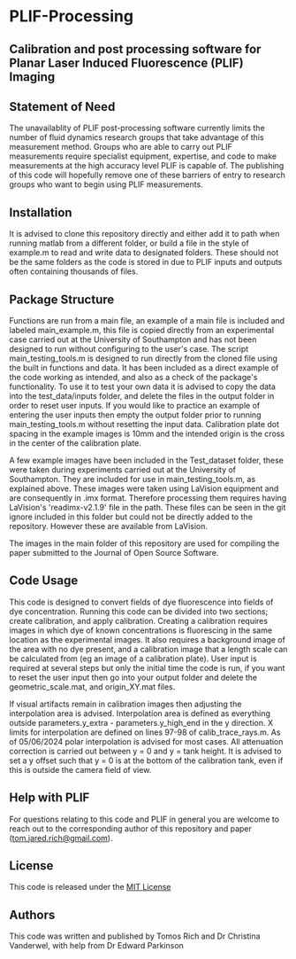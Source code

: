 # PLIF-Processing
## Calibration and post processing software for Planar Laser Induced Fluorescence (PLIF) Imaging

## Statement of Need

The unavailablity of PLIF post-processing software currently limits the number of fluid dynamics research groups that take advantage of this measurement method. 
Groups who are able to carry out PLIF measurements require specialist equipment, expertise, and code to make measurements at the high accuracy level PLIF is capable of. 
The publishing of this code will hopefully remove one of these barriers of entry to research groups who want to begin using PLIF measurements.

## Installation

It is advised to clone this repository directly and either add it to path when running matlab from a different folder, or build a file in the style of example.m to read and write data to designated folders. These should not be the same folders as the code is stored in due to PLIF inputs and outputs often containing thousands of files.

## Package Structure

Functions are run from a main file, an example of a main file is included and labeled main_example.m, this file is copied directly from an experimental case carried out
at the University of Southampton and has not been designed to run without configuring to the user's case. 
The script main_testing_tools.m is designed to run directly from the cloned file using the built in functions and data. It has been included as a direct example 
of the code working as intended, and also as a check of the package's functionality.
To use it to test your own data it is advised to copy the data into the test_data/inputs folder, and delete the files in the output folder in order to reset user inputs.
If you would like to practice an example of entering the user inputs then empty the output folder prior to running main_testing_tools.m without resetting the input data. 
Calibration plate dot spacing in the example images is 10mm and the intended origin is the cross in the center of the calibration plate.

A few example images have been included in the Test_dataset folder, these were taken during experiments carried out at the University of Southampton.
They are included for use in main_testing_tools.m, as explained above.
These images were taken using LaVision equipment and are consequently in .imx format. Therefore processing them requires having LaVision's 'readimx-v2.1.9' file in the path. These files can be seen in the git ignore included in this folder but could not be directly added to the repository. However these are available from LaVision.

The images in the main folder of this repository are used for compiling the paper submitted to the Journal of Open Source Software.

## Code Usage

This code is designed to convert fields of dye fluorescence into fields of dye concentration.
Running this code can be divided into two sections; create calibration, and apply calibration. 
Creating a calibration requires images in which dye of known concentrations is fluorescing in the same location as the experimental images.
It also requires a background image of the area with no dye present, and a calibration image that a length scale can be calculated from (eg an image of a calibration plate).
User input is required at several steps but only the initial time the code is run, if you want to reset the user input then go into your output folder and delete the geometric_scale.mat, and origin_XY.mat files.

If visual artifacts remain in calibration images then adjusting the interpolation area is advised.
Interpolation area is defined as everything outside parameters.y_extra - parameters.y_high_end in the y direction.
X limits for interpolation are defined on lines 97-98 of calib_trace_rays.m.
As of 05/06/2024 polar interpolation is advised for most cases.
All attenuation correction is carried out between y = 0 and y = tank height. It is advised to set a y offset such that y = 0  is at the bottom of the calibration tank, even if this is outside the camera field of view.

## Help with PLIF

For questions relating to this code and PLIF in general you are welcome to reach out to the corresponding author of this repository and paper (tom.jared.rich@gmail.com).

## License 

This code is released under the [MIT License](https://github.com/TomosRich/PLIF-Processing/blob/c39caa88c8ee45d53652856914d5cbd8655d92e4/LICENSE)

## Authors

This code was written and published by Tomos Rich and Dr Christina Vanderwel, with help from Dr Edward Parkinson
